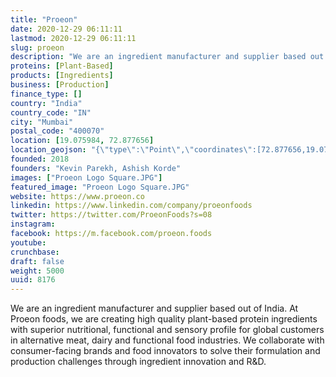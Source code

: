 ```yaml
---
title: "Proeon"
date: 2020-12-29 06:11:11
lastmod: 2020-12-29 06:11:11
slug: proeon
description: "We are an ingredient manufacturer and supplier based out of India. At Proeon foods, we are creating high quality plant-based protein ingredients with superior nutritional, functional and sensory profile for global customers in alternative meat, dairy and functional food industries. We collaborate with consumer-facing brands and food innovators to solve their formulation and production challenges through ingredient innovation and R&D."
proteins: [Plant-Based]
products: [Ingredients]
business: [Production]
finance_type: []
country: "India"
country_code: "IN"
city: "Mumbai"
postal_code: "400070"
location: [19.075984, 72.877656]
location_geojson: "{\"type\":\"Point\",\"coordinates\":[72.877656,19.075984]}"
founded: 2018
founders: "Kevin Parekh, Ashish Korde"
images: ["Proeon Logo Square.JPG"]
featured_image: "Proeon Logo Square.JPG"
website: https://www.proeon.co
linkedin: https://www.linkedin.com/company/proeonfoods
twitter: https://twitter.com/ProeonFoods?s=08
instagram: 
facebook: https://m.facebook.com/proeon.foods
youtube: 
crunchbase: 
draft: false
weight: 5000
uuid: 8176
---
```

We are an ingredient manufacturer and supplier based out of India. At Proeon foods, we are creating high quality plant-based protein ingredients with superior nutritional, functional and sensory profile for global customers in alternative meat, dairy and functional food industries. We collaborate with consumer-facing brands and food innovators to solve their formulation and production challenges through ingredient innovation and R&D.
